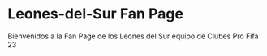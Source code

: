 # Leones-del-Sur Fan Page

Bienvenidos a la Fan Page de los Leones del Sur equipo de Clubes Pro Fifa 23
